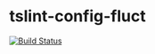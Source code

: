# tslint-config-fluct

[![Build Status](https://travis-ci.org/voyagegroup/tslint-config-fluct.svg?branch=master)](https://travis-ci.org/voyagegroup/tslint-config-fluct)
